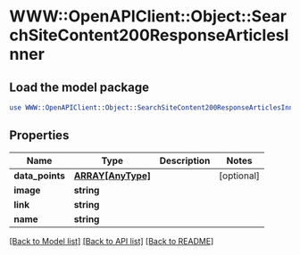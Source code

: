 # WWW::OpenAPIClient::Object::SearchSiteContent200ResponseArticlesInner

## Load the model package
```perl
use WWW::OpenAPIClient::Object::SearchSiteContent200ResponseArticlesInner;
```

## Properties
Name | Type | Description | Notes
------------ | ------------- | ------------- | -------------
**data_points** | [**ARRAY[AnyType]**](AnyType.md) |  | [optional] 
**image** | **string** |  | 
**link** | **string** |  | 
**name** | **string** |  | 

[[Back to Model list]](../README.md#documentation-for-models) [[Back to API list]](../README.md#documentation-for-api-endpoints) [[Back to README]](../README.md)


